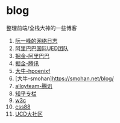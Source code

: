 # blog
整理前端/全栈大神的一些博客

1. [阮一峰的网络日志](http://www.ruanyifeng.com/blog/archives.html)
2. [阿里巴巴国际UED团队](http://www.aliued.com/)
3. [掘金-阿里巴巴](https://juejin.im/tag/%E9%98%BF%E9%87%8C%E5%B7%B4%E5%B7%B4)
4. [掘金-腾讯](https://juejin.im/tag/%E8%85%BE%E8%AE%AF)
5. [大牛-hpoenixf](https://github.com/hpoenixf/hpoenixf.github.io)
6. [大牛-smohan]https://smohan.net/blog/
7. [alloyteam-腾讯](http://www.alloyteam.com/page/0/)
8. [知乎专栏](https://zhuanlan.zhihu.com/)
9. [w3c](https://www.w3cplus.com/)
10. [css88](http://www.css88.com/)
11. [UCD大社区](http://ucdchina.com/)

